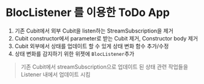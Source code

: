# BlocListener 를 이용한 ToDo App

1. 기존 Cubit에서 외부 Cubit을 listen하는 StreamSubscription을 제거
2. Cubit constructor에서 parameter로 받는 Cubit 제거, Constructor body 제거
3. Cubit 외부에서 상태를 업데이트 할 수 있게 상태 변화 함수 추가/수정 
4. 상태 변화를 감지하기 위한 위젯에 `BlocListener`추가
> 기존 Cubit에서 streamSubscription으로 업데이트 된 상태 관련 작업들을 Listener 내에서 업데이트 시킴

